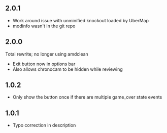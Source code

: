 ## 2.0.1

- Work around issue with unminified knockout loaded by UberMap
- modinfo wasn't in the git repo

## 2.0.0

Total rewrite; no longer using amdclean

- Exit button now in options bar
- Also allows chronocam to be hidden while reviewing

## 1.0.2

- Only show the button once if there are multiple game_over state events

## 1.0.1

- Typo correction in description
